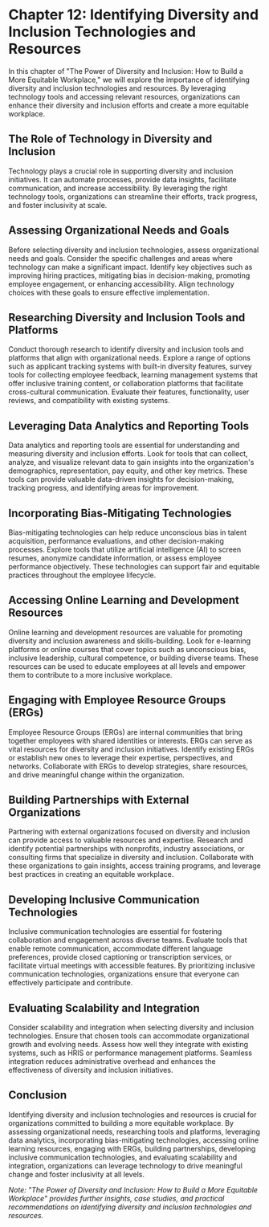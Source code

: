 Chapter 12: Identifying Diversity and Inclusion Technologies and Resources
==========================================================================

In this chapter of "The Power of Diversity and Inclusion: How to Build a More Equitable Workplace," we will explore the importance of identifying diversity and inclusion technologies and resources. By leveraging technology tools and accessing relevant resources, organizations can enhance their diversity and inclusion efforts and create a more equitable workplace.

The Role of Technology in Diversity and Inclusion
-------------------------------------------------

Technology plays a crucial role in supporting diversity and inclusion initiatives. It can automate processes, provide data insights, facilitate communication, and increase accessibility. By leveraging the right technology tools, organizations can streamline their efforts, track progress, and foster inclusivity at scale.

Assessing Organizational Needs and Goals
----------------------------------------

Before selecting diversity and inclusion technologies, assess organizational needs and goals. Consider the specific challenges and areas where technology can make a significant impact. Identify key objectives such as improving hiring practices, mitigating bias in decision-making, promoting employee engagement, or enhancing accessibility. Align technology choices with these goals to ensure effective implementation.

Researching Diversity and Inclusion Tools and Platforms
-------------------------------------------------------

Conduct thorough research to identify diversity and inclusion tools and platforms that align with organizational needs. Explore a range of options such as applicant tracking systems with built-in diversity features, survey tools for collecting employee feedback, learning management systems that offer inclusive training content, or collaboration platforms that facilitate cross-cultural communication. Evaluate their features, functionality, user reviews, and compatibility with existing systems.

Leveraging Data Analytics and Reporting Tools
---------------------------------------------

Data analytics and reporting tools are essential for understanding and measuring diversity and inclusion efforts. Look for tools that can collect, analyze, and visualize relevant data to gain insights into the organization's demographics, representation, pay equity, and other key metrics. These tools can provide valuable data-driven insights for decision-making, tracking progress, and identifying areas for improvement.

Incorporating Bias-Mitigating Technologies
------------------------------------------

Bias-mitigating technologies can help reduce unconscious bias in talent acquisition, performance evaluations, and other decision-making processes. Explore tools that utilize artificial intelligence (AI) to screen resumes, anonymize candidate information, or assess employee performance objectively. These technologies can support fair and equitable practices throughout the employee lifecycle.

Accessing Online Learning and Development Resources
---------------------------------------------------

Online learning and development resources are valuable for promoting diversity and inclusion awareness and skills-building. Look for e-learning platforms or online courses that cover topics such as unconscious bias, inclusive leadership, cultural competence, or building diverse teams. These resources can be used to educate employees at all levels and empower them to contribute to a more inclusive workplace.

Engaging with Employee Resource Groups (ERGs)
---------------------------------------------

Employee Resource Groups (ERGs) are internal communities that bring together employees with shared identities or interests. ERGs can serve as vital resources for diversity and inclusion initiatives. Identify existing ERGs or establish new ones to leverage their expertise, perspectives, and networks. Collaborate with ERGs to develop strategies, share resources, and drive meaningful change within the organization.

Building Partnerships with External Organizations
-------------------------------------------------

Partnering with external organizations focused on diversity and inclusion can provide access to valuable resources and expertise. Research and identify potential partnerships with nonprofits, industry associations, or consulting firms that specialize in diversity and inclusion. Collaborate with these organizations to gain insights, access training programs, and leverage best practices in creating an equitable workplace.

Developing Inclusive Communication Technologies
-----------------------------------------------

Inclusive communication technologies are essential for fostering collaboration and engagement across diverse teams. Evaluate tools that enable remote communication, accommodate different language preferences, provide closed captioning or transcription services, or facilitate virtual meetings with accessible features. By prioritizing inclusive communication technologies, organizations ensure that everyone can effectively participate and contribute.

Evaluating Scalability and Integration
--------------------------------------

Consider scalability and integration when selecting diversity and inclusion technologies. Ensure that chosen tools can accommodate organizational growth and evolving needs. Assess how well they integrate with existing systems, such as HRIS or performance management platforms. Seamless integration reduces administrative overhead and enhances the effectiveness of diversity and inclusion initiatives.

Conclusion
----------

Identifying diversity and inclusion technologies and resources is crucial for organizations committed to building a more equitable workplace. By assessing organizational needs, researching tools and platforms, leveraging data analytics, incorporating bias-mitigating technologies, accessing online learning resources, engaging with ERGs, building partnerships, developing inclusive communication technologies, and evaluating scalability and integration, organizations can leverage technology to drive meaningful change and foster inclusivity at all levels.

*Note: "The Power of Diversity and Inclusion: How to Build a More Equitable Workplace" provides further insights, case studies, and practical recommendations on identifying diversity and inclusion technologies and resources.*
